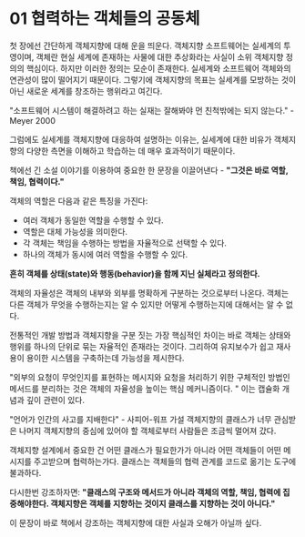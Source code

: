 # 01 협력하는 객체들의 공동체

첫 장에선 간단하게 객체지향에 대해 운을 띄운다. 객체지향 소프트웨어는 실세계의 투영이며, 객체란 현실 세계에 존재하는 사물에 대한 추상화라는 사실이 소위 객체지향 정의의 핵심이다.
하지만 이러한 정의는 모순이 존재한다. 실세계와 소프트웨어 객체와의 연관성이 많이 떨어지기 때문이다. 그렇기에 객체지향의 목표는 실세계를 모방하는 것이 아닌 새로운 세계를 창조하는 행위라고 여긴다.

"소프트웨어 시스템이 해결하려고 하는 실재는 잘해봐야 먼 친척밖에는 되지 않는다." - Meyer 2000

그럼에도 실세계를 객체지향에 대응하여 설명하는 이유는, 실세계에 대한 비유가 객체지향의 다양한 측면을 이해하고 학습하는 데 매우 효과적이기 때문이다.

책에선 긴 소설 이야기를 이용하여 중요한 한 문장을 이끌어낸다 - **"그것은 바로 역할, 책임, 협력이다."**

객체의 역할은 다음과 같은 특징을 가진다:

- 여러 객체가 동일한 역할을 수행할 수 있다.
- 역할은 대체 가능성을 의미한다.
- 각 객체는 책임을 수행하는 방법을 자율적으로 선택할 수 있다.
- 하나의 객체가 동시에 여러 역할을 수행할 수 있다.

**흔히 객체를 상태(state)와 행동(behavior)을 함께 지닌 실체라고 정의한다.**

객체의 자율성은 객체의 내부와 외부를 명확하게 구분하는 것으로부터 나온다. 객체는 다른 객체가 무엇을 수행하는지는 알 수 있지만 어떻게 수행하는지에 대해서는 알 수 없다.

전통적인 개발 방법과 객체지향을 구분 짓는 가장 핵심적인 차이는 바로 객체는 상태와 행위를 하나의 단위로 묶는 자율적인 존재라는 것이다. 그리하여 유지보수가 쉽고 재사용이 용이한 시스템을 구축하는데 가능성을 제시한다.

"외부의 요청이 무엇인지를 표현하는 메시지와 요청을 처리하기 위한 구체적인 방법인 메서드를 분리하는 것은 객체의 자율성을 높이는 핵심 메커니즘이다. " 이는 캡슐화 개념과 깊이 관련이 있다.

"언어가 인간의 사고를 지배한다" - 사피어-워프 가설
객체지향의 클래스가 너무 관심받은 나머지 객체지향의 중심에 있어야 할 객체로부터 사람들은 조금씩 멀어져 갔다.

객체지향 설계에서 중요한 건 어떤 클래스가 필요한가가 아니라 어떤 객체들이 어떤 메시지를 주고받으며 협력하는가다. 클래스는 객체들의 협력 관계를 코드로 옮기는 도구에 불과하다.

다시한번 강조하자면:
**"클래스의 구조와 메서드가 아니라 객체의 역할, 책임, 협력에 집중해야한다. 객체지향은 객체를 지향하는 것이지 클래스를 지향하는 것이 아니다."**

이 문장이 바로 책에서 강조하는 객체지향에 대한 사실과 오해가 아닐까 싶다.
